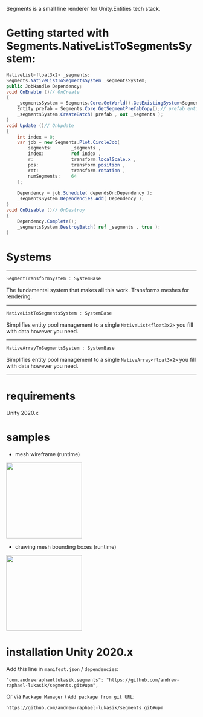 Segments is a small line renderer for Unity.Entities tech stack.

# Getting started with Segments.NativeListToSegmentsSystem:
```csharp
NativeList<float3x2> _segments;
Segments.NativeListToSegmentsSystem _segmentsSystem;
public JobHandle Dependency;
void OnEnable ()// OnCreate
{
    _segmentsSystem = Segments.Core.GetWorld().GetExistingSystem<Segments.NativeListToSegmentsSystem>();
    Entity prefab = Segments.Core.GetSegmentPrefabCopy();// prefab entity for you to modify & customize
    _segmentsSystem.CreateBatch( prefab , out _segments );
}
void Update ()// OnUpdate
{
    int index = 0;
    var job = new Segments.Plot.CircleJob(
        segments:       _segments ,
        index:          ref index ,
        r:              transform.localScale.x ,
        pos:            transform.position ,
        rot:            transform.rotation ,
        numSegments:    64
    );
    
    Dependency = job.Schedule( dependsOn:Dependency );
    _segmentsSystem.Dependencies.Add( Dependency );
}
void OnDisable ()// OnDestroy
{
    Dependency.Complete();
    _segmentsSystem.DestroyBatch( ref _segments , true );
}
```

# Systems
---
```csharp
SegmentTransformSystem : SystemBase
```
The fundamental system that makes all this work. Transforms meshes for rendering.

---
```csharp
NativeListToSegmentsSystem : SystemBase
```
Simplifies entity pool management to a single `NativeList<float3x2>` you fill with data however you need.

---
```csharp
NativeArrayToSegmentsSystem : SystemBase
```
Simplifies entity pool management to a single `NativeArray<float3x2>` you fill with data however you need.

---

# requirements
Unity 2020.x

# samples
- mesh wireframe (runtime)
<img src="https://i.imgur.com/NCC71mD.gif" height="200">

- drawing mesh bounding boxes (runtime)
<img src="https://i.imgur.com/J1mzvSbl.jpg" height="200">

# installation Unity 2020.x
Add this line in `manifest.json` / `dependencies`:
```
"com.andrewraphaellukasik.segments": "https://github.com/andrew-raphael-lukasik/segments.git#upm",
```

Or via `Package Manager` / `Add package from git URL`:
```
https://github.com/andrew-raphael-lukasik/segments.git#upm
```
